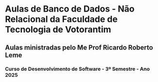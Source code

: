 # Aulas de Banco de Dados - Não Relacional da Faculdade de Tecnologia de Votorantim 
## Aulas ministradas pelo Me Prof Ricardo Roberto Leme
### Curso de Desenvolvimento de Software - 3º Semestre - Ano 2025

